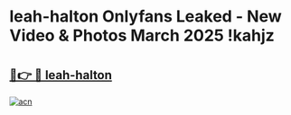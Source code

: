 # leah-halton Onlyfans Leaked - New Video & Photos March 2025 !kahjz

# <h2><a href="https://3ar4bs.iuczelnia.edu.pl?title=leah-halton&ref=kahjz">🔗👉 🔴 leah-halton</a></h2>

[![acn](https://github.com/user-attachments/assets/0f9c940e-d8b0-45ae-aac7-cd30a18b3e1c)](https://3ar4bs.iuczelnia.edu.pl?title=leah-halton&ref=kahjz)

